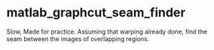 # matlab_graphcut_seam_finder
Slow, Made for practice. Assuming that warping already done, find the seam between the images of overlapping regions.
